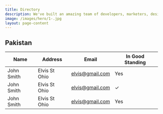 ```yaml
---
title: Directory
description: We've built an amazing team of developers, marketers, designers and sales people.
image: /images/hero/1-.jpg
layout: page-content
---
```


## Pakistan

Name | Address | Email | In Good Standing
--- | --- | --- | ---
John Smith | Elvis St Ohio | elvis@gmail.com | Yes
John Smith | Elvis St Ohio | elvis@gmail.com | &#10003;
John Smith | Elvis St Ohio | elvis@gmail.com | Yes
